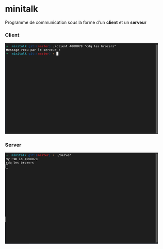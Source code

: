 # minitalk

Programme de communication sous la forme d'un **client** et un **serveur**

### Client

![client](./imgs/client.png)

### Server

![server](./imgs/server.png)